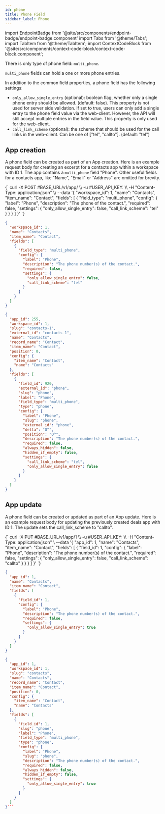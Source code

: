 ```yaml
---
id: phone
title: Phone Field
sidebar_label: Phone
---
```


import EndpointBadge from '@site/src/components/endpoint-badge/endpoint-badge.component'
import Tabs from '@theme/Tabs';
import TabItem from '@theme/TabItem';
import ContextCodeBlock from '@site/src/components/context-code-block/context-code-block.component';

There is only type of phone field: `multi_phone`.

`multi_phone` fields can hold a one or more phone entries.

In addition to the common field properties, a phone field has the following settings:

- `only_allow_single_entry` (optional): boolean flag, whether only a single phone entry should be allowed. (default: false). This property is not used for server side validation. If set to true, users can only add a single entry to the phone field value via the web-client. However, the API will still accept multiple entries in the field value. This property is only used for the web-client.
- `call_link_scheme` (optional): the scheme that should be used for the call links in the web-client. Can be one of ["tel", "callto"]. (default: "tel")

## App creation

<EndpointBadge method="POST" url="https://api.tapeapp.com/v1/app" />

A phone field can be created as part of an App creation. Here is an example request body for creating an excerpt for a contacts app within a workspace with ID 1.
The app contains a `multi_phone` field "Phone". Other useful fields for a contacts app, like "Name", "Email" or "Address" are omitted for brevity.

<Tabs defaultValue="curl">

<TabItem value="curl" label="cURL">
<ContextCodeBlock language="shell" title='➡️      Request'>
{`
curl -X POST #BASE_URL/v1/app/ \\
   -u #USER_API_KEY: \\
   -H "Content-Type: application/json" \\
   --data '{
    "workspace_id": 1,
    "name": "Contacts",
    "item_name": "Contact",
    "fields": [
      {
        "field_type": "multi_phone",
        "config": {
          "label": "Phone",
          "description": "The phone of the contact.",
          "required": false,
          "settings": {
            "only_allow_single_entry": false,
            "call_link_scheme": "tel"
          }
        }
      }
    ] 
  }'
`}
</ContextCodeBlock>
</TabItem>

<TabItem value="json" label="JSON">

```json title="➡️      Request">
{
  "workspace_id": 1,
  "name": "Contacts",
  "item_name": "Contact",
  "fields": [
    {
      "field_type": "multi_phone",
      "config": {
        "label": "Phone",
        "description": "The phone number(s) of the contact.",
        "required": false,
        "settings": {
          "only_allow_single_entry": false,
          "call_link_scheme": "tel"
        }
      }
    }
  ]
}
```

</TabItem>
</Tabs>

```json title="⬅️      Response"
{
  "app_id": 255,
  "workspace_id": 1,
  "slug": "contacts-1",
  "external_id": "contacts-1",
  "name": "Contacts",
  "record_name": "Contact",
  "item_name": "Contact",
  "position": 0,
  "config": {
    "item_name": "Contact",
    "name": "Contacts"
  },
  "fields": [
    {
      "field_id": 920,
      "external_id": "phone",
      "slug": "phone",
      "label": "Phone",
      "field_type": "multi_phone",
      "type": "phone",
      "config": {
        "label": "Phone",
        "slug": "phone",
        "external_id": "phone",
        "delta": "O^",
        "position": "O^",
        "description": "The phone number(s) of the contact.",
        "required": false,
        "always_hidden": false,
        "hidden_if_empty": false,
        "settings": {
          "call_link_scheme": "tel",
          "only_allow_single_entry": false
        }
      }
    }
  ]
}
```

## App update

<EndpointBadge method="PUT" url="https://api.tapeapp.com/v1/app/{appId}" />

A phone field can be created or updated as part of an App update. Here is an example request body for updating the previously created deals app with ID 1.
The update sets the call_link_scheme to "callto".

<Tabs defaultValue="curl">

<TabItem value="curl" label="cURL">
<ContextCodeBlock language="shell" title='➡️      Request'>
{`
curl -X PUT #BASE_URL/v1/app/1 \\
  -u #USER_API_KEY: \\
   -H "Content-Type: application/json" \
   --data '{
    "app_id": 1,
    "name": "Contacts",
    "item_name": "Contact",
    "fields": [
      {
        "field_id": 1,
        "config": {
          "label": "Phone",
          "description": "The phone number(s) of the contact.",
          "required": false,
          "settings": {
            "only_allow_single_entry": false,
            "call_link_scheme": "callto"
          }
        }
      }
    ] 
  }'
`}
</ContextCodeBlock>
</TabItem>

<TabItem value="json" label="JSON">

```json title="➡️      Request">
{
  "app_id": 1,
  "name": "Contacts",
  "item_name": "Contact",
  "fields": [
    {
      "field_id": 1,
      "config": {
        "label": "Phone",
        "description": "The phone number(s) of the contact.",
        "required": false,
        "settings": {
          "only_allow_single_entry": true
        }
      }
    }
  ]
}
```

</TabItem>
</Tabs>

````json title="⬅️      Response"
{
  "app_id": 1,
  "workspace_id": 1,
  "slug": "contacts",
  "name": "Contacts",
  "record_name": "Contact",
  "item_name": "Contact",
  "position": 0,
  "config": {
    "item_name": "Contact",
    "name": "Contacts"
  },
  "fields": [
    {
      "field_id": 1,
      "slug": "phone",
      "label": "Phone",
      "field_type": "multi_phone",
      "type": "phone",
      "config": {
        "label": "Phone",
        "slug": "phone",
        "description": "The phone number(s) of the contact.",
        "required": false,
        "always_hidden": false,
        "hidden_if_empty": false,
        "settings": {
          "only_allow_single_entry": true
        }
      }
    }
  ]
}```

````
